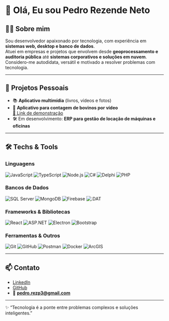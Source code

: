 # 👋 Olá, Eu sou Pedro Rezende Neto

## 👨‍💻 Sobre mim
Sou desenvolvedor apaixonado por tecnologia, com experiência em **sistemas web, desktop e banco de dados**.  
Atuei em empresas e projetos que envolvem desde **geoprocessamento e auditoria pública** até **sistemas corporativos e soluções em nuvem**.  
Considero-me autodidata, versátil e motivado a resolver problemas com tecnologia.



---

## 🚀 Projetos Pessoais
- 📚 **Aplicativo multimídia** (livros, vídeos e fotos)
- 🐄 **Aplicativo para contagem de bovinos por vídeo**  
  [🔗 Link de demonstração](https://drive.google.com/file/d/1QOejW5SMHCNknMpC-f6mGNzqf4nHoud0/view?usp=drive_link)
- 🛠️ Em desenvolvimento: **ERP para gestão de locação de máquinas e oficinas**

---

## 🛠️ Techs & Tools

### Linguagens
![JavaScript](https://img.shields.io/badge/-JavaScript-F7DF1E?logo=javascript&logoColor=000&style=for-the-badge)
![TypeScript](https://img.shields.io/badge/-TypeScript-3178C6?logo=typescript&logoColor=fff&style=for-the-badge)
![Node.js](https://img.shields.io/badge/-Node.js-339933?logo=node.js&logoColor=fff&style=for-the-badge)
![C#](https://img.shields.io/badge/-C%23-239120?logo=c-sharp&logoColor=fff&style=for-the-badge)
![Delphi](https://img.shields.io/badge/-Delphi-EE1F35?logo=delphi&logoColor=fff&style=for-the-badge)
![PHP](https://img.shields.io/badge/-PHP-777BB4?logo=php&logoColor=fff&style=for-the-badge)

### Bancos de Dados
![SQL Server](https://img.shields.io/badge/-SQL%20Server-CC2927?logo=microsoft-sql-server&logoColor=fff&style=for-the-badge)
![MongoDB](https://img.shields.io/badge/-MongoDB-47A248?logo=mongodb&logoColor=fff&style=for-the-badge)
![Firebase](https://img.shields.io/badge/-Firebase-FFCA28?logo=firebase&logoColor=000&style=for-the-badge)
![.DAT](https://img.shields.io/badge/-DAT%20File-444444?style=for-the-badge)

### Frameworks & Bibliotecas
![React](https://img.shields.io/badge/-React-61DAFB?logo=react&logoColor=000&style=for-the-badge)
![ASP.NET](https://img.shields.io/badge/-.NET-512BD4?logo=dotnet&logoColor=fff&style=for-the-badge)
![Electron](https://img.shields.io/badge/-Electron-47848F?logo=electron&logoColor=fff&style=for-the-badge)
![Bootstrap](https://img.shields.io/badge/-Bootstrap-7952B3?logo=bootstrap&logoColor=fff&style=for-the-badge)

### Ferramentas & Outros
![Git](https://img.shields.io/badge/-Git-F05032?logo=git&logoColor=fff&style=for-the-badge)
![GitHub](https://img.shields.io/badge/-GitHub-181717?logo=github&logoColor=fff&style=for-the-badge)
![Postman](https://img.shields.io/badge/-Postman-FF6C37?logo=postman&logoColor=fff&style=for-the-badge)
![Docker](https://img.shields.io/badge/-Docker-2496ED?logo=docker&logoColor=fff&style=for-the-badge)
![ArcGIS](https://img.shields.io/badge/-ArcGIS-2E7D32?style=for-the-badge)

---

## 📫 Contato
- [LinkedIn](linkedin.com/in/pedro-rezende-82530135a)  
- [GitHub](https://github.com/pedroRez)  
- 📧 **pedro.rezp3@gmail.com**

---

✨ “Tecnologia é a ponte entre problemas complexos e soluções inteligentes.”
